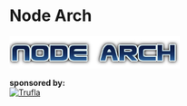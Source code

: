 # Node Arch

<a href="https://www.trufla.com/"><img src="logo.png" alt="Trufla" width="300"/></a>

<b>sponsored by:</b><br>
<a href="https://www.trufla.com/"><img src="https://www.trufla.com/img/logo.png" alt="Trufla" width="200"/></a>